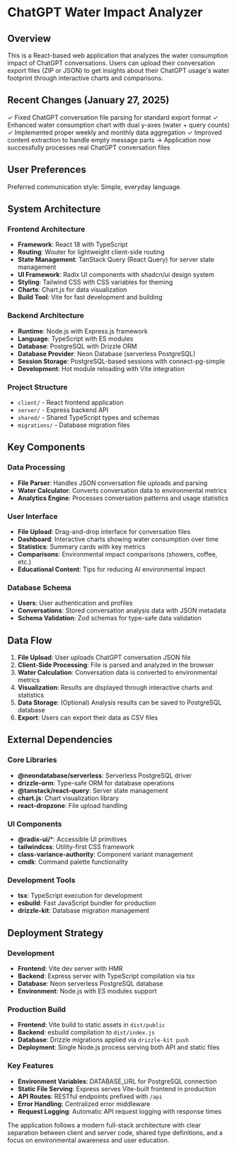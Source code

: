 # ChatGPT Water Impact Analyzer

## Overview

This is a React-based web application that analyzes the water consumption impact of ChatGPT conversations. Users can upload their conversation export files (ZIP or JSON) to get insights about their ChatGPT usage's water footprint through interactive charts and comparisons.

## Recent Changes (January 27, 2025)

✓ Fixed ChatGPT conversation file parsing for standard export format
✓ Enhanced water consumption chart with dual y-axes (water + query counts)
✓ Implemented proper weekly and monthly data aggregation
✓ Improved content extraction to handle empty message parts
→ Application now successfully processes real ChatGPT conversation files

## User Preferences

Preferred communication style: Simple, everyday language.

## System Architecture

### Frontend Architecture
- **Framework**: React 18 with TypeScript
- **Routing**: Wouter for lightweight client-side routing
- **State Management**: TanStack Query (React Query) for server state management
- **UI Framework**: Radix UI components with shadcn/ui design system
- **Styling**: Tailwind CSS with CSS variables for theming
- **Charts**: Chart.js for data visualization
- **Build Tool**: Vite for fast development and building

### Backend Architecture
- **Runtime**: Node.js with Express.js framework
- **Language**: TypeScript with ES modules
- **Database**: PostgreSQL with Drizzle ORM
- **Database Provider**: Neon Database (serverless PostgreSQL)
- **Session Storage**: PostgreSQL-based sessions with connect-pg-simple
- **Development**: Hot module reloading with Vite integration

### Project Structure
- `client/` - React frontend application
- `server/` - Express backend API
- `shared/` - Shared TypeScript types and schemas
- `migrations/` - Database migration files

## Key Components

### Data Processing
- **File Parser**: Handles JSON conversation file uploads and parsing
- **Water Calculator**: Converts conversation data to environmental metrics
- **Analytics Engine**: Processes conversation patterns and usage statistics

### User Interface
- **File Upload**: Drag-and-drop interface for conversation files
- **Dashboard**: Interactive charts showing water consumption over time
- **Statistics**: Summary cards with key metrics
- **Comparisons**: Environmental impact comparisons (showers, coffee, etc.)
- **Educational Content**: Tips for reducing AI environmental impact

### Database Schema
- **Users**: User authentication and profiles
- **Conversations**: Stored conversation analysis data with JSON metadata
- **Schema Validation**: Zod schemas for type-safe data validation

## Data Flow

1. **File Upload**: User uploads ChatGPT conversation JSON file
2. **Client-Side Processing**: File is parsed and analyzed in the browser
3. **Water Calculation**: Conversation data is converted to environmental metrics
4. **Visualization**: Results are displayed through interactive charts and statistics
5. **Data Storage**: (Optional) Analysis results can be saved to PostgreSQL database
6. **Export**: Users can export their data as CSV files

## External Dependencies

### Core Libraries
- **@neondatabase/serverless**: Serverless PostgreSQL driver
- **drizzle-orm**: Type-safe ORM for database operations
- **@tanstack/react-query**: Server state management
- **chart.js**: Chart visualization library
- **react-dropzone**: File upload handling

### UI Components
- **@radix-ui/***: Accessible UI primitives
- **tailwindcss**: Utility-first CSS framework
- **class-variance-authority**: Component variant management
- **cmdk**: Command palette functionality

### Development Tools
- **tsx**: TypeScript execution for development
- **esbuild**: Fast JavaScript bundler for production
- **drizzle-kit**: Database migration management

## Deployment Strategy

### Development
- **Frontend**: Vite dev server with HMR
- **Backend**: Express server with TypeScript compilation via tsx
- **Database**: Neon serverless PostgreSQL database
- **Environment**: Node.js with ES modules support

### Production Build
- **Frontend**: Vite build to static assets in `dist/public`
- **Backend**: esbuild compilation to `dist/index.js`
- **Database**: Drizzle migrations applied via `drizzle-kit push`
- **Deployment**: Single Node.js process serving both API and static files

### Key Features
- **Environment Variables**: DATABASE_URL for PostgreSQL connection
- **Static File Serving**: Express serves Vite-built frontend in production
- **API Routes**: RESTful endpoints prefixed with `/api`
- **Error Handling**: Centralized error middleware
- **Request Logging**: Automatic API request logging with response times

The application follows a modern full-stack architecture with clear separation between client and server code, shared type definitions, and a focus on environmental awareness and user education.